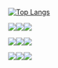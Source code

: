 [![Top Langs](https://github-readme-stats.vercel.app/api/top-langs/?username=lee123so)](https://github.com/lee123so/github-readme-stats)

<img src="https://img.shields.io/badge/sass-%23CC6699.svg?&style=for-the-badge&logo=sass&logoColor=white" /><img src="https://img.shields.io/badge/jquery-%230769AD.svg?&style=for-the-badge&logo=jquery&logoColor=white" /><img src="https://img.shields.io/badge/css3-%231572B6.svg?&style=for-the-badge&logo=css3&logoColor=white" />

<img src="https://img.shields.io/badge/html5-%23E34F26.svg?&style=for-the-badge&logo=html5&logoColor=white" /><img src="https://img.shields.io/badge/vue.js-%234FC08D.svg?&style=for-the-badge&logo=vue.js&logoColor=white" /><img src="https://img.shields.io/badge/react-%2361DAFB.svg?&style=for-the-badge&logo=react&logoColor=black" />

<img src="https://img.shields.io/badge/javascript-%23F7DF1E.svg?&style=for-the-badge&logo=javascript&logoColor=black" /><img src="https://img.shields.io/badge/dart-%230175C2.svg?&style=for-the-badge&logo=dart&logoColor=white" /><img src="https://img.shields.io/badge/flutter-%2302569B.svg?&style=for-the-badge&logo=flutter&logoColor=white" />


